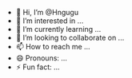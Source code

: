 - 👋 Hi, I’m @Hngugu
- 👀 I’m interested in ...
- 🌱 I’m currently learning ...
- 💞️ I’m looking to collaborate on ...
- 📫 How to reach me ...
- 😄 Pronouns: ...
- ⚡ Fun fact: ...

<!---
Hngugu/Hngugu is a ✨ special ✨ repository because its `README.md` (this file) appears on your GitHub profile.
You can click the Preview link to take a look at your changes.
--->
